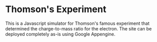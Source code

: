 # Thomson's Experiment

This is a Javascript simulator for Thomson's famous experiment that determined the charge-to-mass ratio for the electron. The site can be deployed completely as-is using Google Appengine.